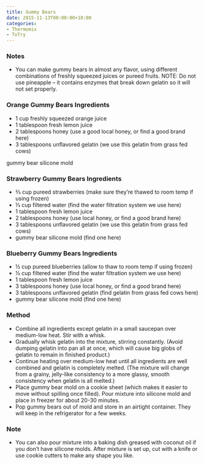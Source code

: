 ```yaml
---
title: Gummy Bears
date: 2015-11-13T00:00:00+10:00
categories:
- Thermomix
- ToTry
---
```









### Notes

* You can make gummy bears in almost any flavor, using different combinations of freshly squeezed juices or pureed fruits. NOTE: Do not use pineapple – it contains enzymes that break down gelatin so it will not set properly. 

### Orange Gummy Bears Ingredients

* 1 cup freshly squeezed orange juice
* 1 tablespoon fresh lemon juice
* 2 tablespoons honey (use a good local honey, or find a good brand here)
* 3 tablespoons unflavored gelatin (we use this gelatin from grass fed cows)

gummy bear silicone mold

### Strawberry Gummy Bears Ingredients

* ⅔ cup pureed strawberries (make sure they’re thawed to room temp if using frozen)
* ⅓ cup filtered water (find the water filtration system we use here)
* 1 tablespoon fresh lemon juice
* 2 tablespoons honey (use local honey, or find a good brand here)
* 3 tablespoons unflavored gelatin (we use this gelatin from grass fed cows)
* gummy bear silicone mold (find one here)

### Blueberry Gummy Bears Ingredients

* ½ cup pureed blueberries (allow to thaw to room temp if using frozen)
* ½ cup filtered water (find the water filtration system we use here)
* 1 tablespoon fresh lemon juice
* 3 tablespoons honey (use local honey, or find a good brand here)
* 3 tablespoons unflavored gelatin (find gelatin from grass fed cows here)
* gummy bear silicone mold (find one here)

### Method

* Combine all ingredients except gelatin in a small saucepan over medium-low heat. Stir with a whisk.
* Gradually whisk gelatin into the mixture, stirring constantly. (Avoid dumping gelatin into pan all at once, which will cause big globs of gelatin to remain in finished product.)
* Continue heating over medium-low heat until all ingredients are well combined and gelatin is completely melted. (The mixture will change from a grainy, jelly-like consistency to a more glassy, smooth consistency when gelatin is all melted.)
* Place gummy bear mold on a cookie sheet (which makes it easier to move without spilling once filled). Pour mixture into silicone mold and place in freezer for about 20-30 minutes.
* Pop gummy bears out of mold and store in an airtight container. They will keep in the refrigerator for a few weeks.

### Note

* You can also pour mixture into a baking dish greased with coconut oil if you don’t have silicone molds. After mixture is set up, cut with a knife or use cookie cutters to make any shape you like.
